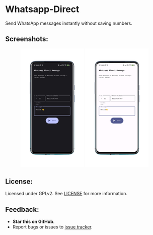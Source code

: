 # Whatsapp-Direct
Send WhatsApp messages instantly without saving numbers.

## Screenshots:
<p align="center">
  <img src="/images/screenshots/dark.PNG" width="40%">  <img src="/images/screenshots/light.PNG" width="40%">
</p>

## License:
Licensed under GPLv2. See <a href="LICENSE">LICENSE</a> for more information.

## Feedback:
- **Star this on GitHub**.
- Report bugs or issues to [issue tracker](https://github.com/n1snt/Whatsapp-Direct/issues).
